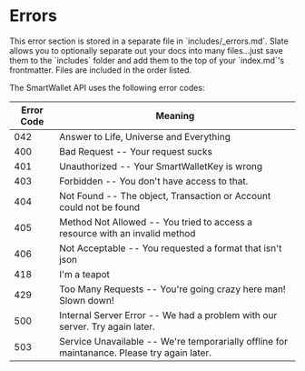 # Errors

<aside class="notice">This error section is stored in a separate file in `includes/_errors.md`. Slate allows you to optionally separate out your docs into many files...just save them to the `includes` folder and add them to the top of your `index.md`'s frontmatter. Files are included in the order listed.</aside>

The SmartWallet API uses the following error codes:


Error Code | Meaning
---------- | -------
042 | Answer to Life, Universe and Everything
400 | Bad Request -- Your request sucks
401 | Unauthorized -- Your SmartWalletKey is wrong
403 | Forbidden -- You don't have access to that.
404 | Not Found -- The object, Transaction or Account could not be found
405 | Method Not Allowed -- You tried to access a resource with an invalid method
406 | Not Acceptable -- You requested a format that isn't json
418 | I'm a teapot 
429 | Too Many Requests -- You're going crazy here man! Slown down!
500 | Internal Server Error -- We had a problem with our server. Try again later.
503 | Service Unavailable -- We're temporarially offline for maintanance. Please try again later.